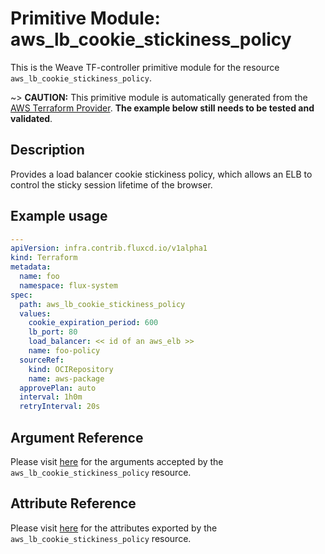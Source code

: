 
# Primitive Module: aws_lb_cookie_stickiness_policy

This is the Weave TF-controller primitive module for the resource `aws_lb_cookie_stickiness_policy`.

~> **CAUTION:** This primitive module is automatically generated from the [AWS Terraform Provider](https://registry.terraform.io/providers/hashicorp/aws/latest/docs/resources/lb_cookie_stickiness_policy). **The example below still needs to be tested and validated**.

## Description

Provides a load balancer cookie stickiness policy, which allows an ELB to control the sticky session lifetime of the browser.

## Example usage

```yaml
---
apiVersion: infra.contrib.fluxcd.io/v1alpha1
kind: Terraform
metadata:
  name: foo
  namespace: flux-system
spec:
  path: aws_lb_cookie_stickiness_policy
  values:
    cookie_expiration_period: 600
    lb_port: 80
    load_balancer: << id of an aws_elb >>
    name: foo-policy
  sourceRef:
    kind: OCIRepository
    name: aws-package
  approvePlan: auto
  interval: 1h0m
  retryInterval: 20s
```

## Argument Reference

Please visit [here](https://registry.terraform.io/providers/hashicorp/aws/latest/docs/resources/lb_cookie_stickiness_policy#argument-reference) for the arguments accepted by the `aws_lb_cookie_stickiness_policy` resource.

## Attribute Reference

Please visit [here](https://registry.terraform.io/providers/hashicorp/aws/latest/docs/resources/lb_cookie_stickiness_policy#attributes-reference) for the attributes exported by the `aws_lb_cookie_stickiness_policy` resource.
